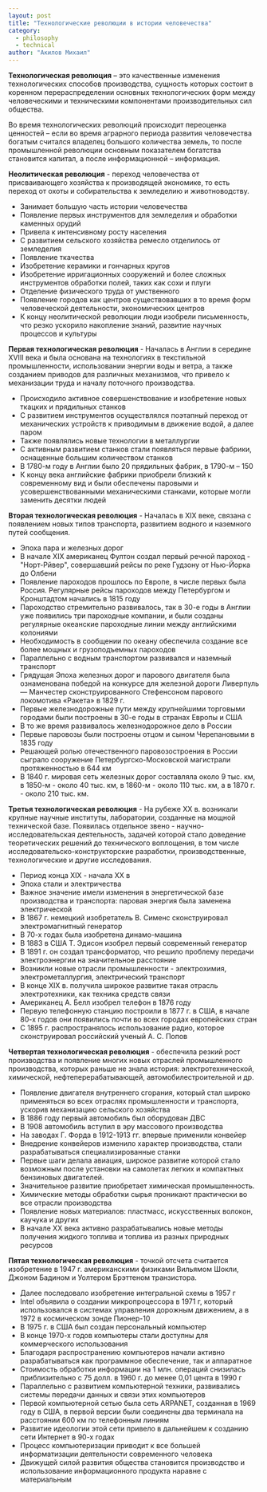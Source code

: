 ```yaml
---
layout: post
title: "Технологические революции в истории человечества"
category:
  - philosophy
  - technical
author: "Акилов Михаил"
---
```


__Технологическая революция__ – это качественные изменения технологических способов производства, сущность которых состоит в коренном перераспределении основных технологических форм между человеческими и техническими компонентами производительных сил общества.

Во время технологических революций происходит переоценка ценностей – если во время аграрного периода развития человечества богатым считался владелец большого количества земель, то после промышленной революции основным показателем богатства становится капитал, а после информационной – информация.

__Неолитическая революция__ - переход человечества от присваивающего хозяйства к производящей экономике, то есть переход от охоты и собирательства к земледелию и животноводству.
* Занимает большую часть истории человечества
* Появление первых инструментов для земледелия и обработки каменных орудий
* Привела к интенсивному росту населения
* С развитием сельского хозяйства ремесло отделилось от земледелия
* Появление ткачества
* Изобретение керамики и гончарных кругов
* Изобретение ирригационных сооружений и более сложных инструментов обработки полей, таких как сохи и плуги
* Отделение физического труда от умственного
* Появление городов как центров существовавших в то время форм человеческой деятельности, экономических центров
* К концу неолитической революции люди изобрели письменность, что резко ускорило накопление знаний, развитие научных процессов и культуры

__Первая технологическая революция__ - Началась в Англии в середине XVIII века и была основана на технологиях в текстильной промышленности, использовании энергии воды и ветра, а также созданием приводов для различных механизмов, что привело к механизации труда и началу поточного производства.
* Происходило активное совершенствование и изобретение новых ткацких и прядильных станков
* С развитием инструментов осуществлялся поэтапный переход от механических устройств к приводимым в движение водой, а далее паром
* Также появлялись новые технологии в металлургии
* С активным развитием станков стали появляться первые фабрики, оснащенные большим количеством станков
* В 1780-м году в Англии было 20 прядильных фабрик, в 1790-м – 150
* К концу века английские фабрики приобрели близкий к современному вид и были обеспечены паровыми и усовершенствованными механическими станками, которые могли заменить десятки людей

__Вторая технологическая революция__ - Началась в XIX веке, связана с появлением новых типов  транспорта, развитием водного и наземного путей сообщения.
* Эпоха пара и железных дорог
* В начале XIX американец Фултон создал первый речной пароход - "Норт-Рйвер", совершавший рейсы по реке Гудзону от Нью-Йорка до Олбени
* Появление пароходов прошлось по Европе, в числе первых была Россия. Регулярные рейсы пароходов между Петербургом и Кронштадтом начались в 1815 году
* Пароходство стремительно развивалось, так в 30-е годы в Англии уже появились три пароходные компании, и были созданы регулярные океанские пароходные линии между английскими колониями
* Необходимость в сообщении по океану обеспечила создание все более мощных и грузоподъемных пароходов
* Параллельно с водным транспортом развивался и наземный транспорт
* Грядущая Эпоха железных дорог и парового двигателя была ознаменована победой на конкурсе для железной дороги Ливерпуль — Манчестер сконструированного Стефенсоном парового локомотива «Ракета» в 1829 г.
* Первые железнодорожные пути между крупнейшими торговыми городами были построены в 30-е годы в странах Европы и США
* В то же время развивалось железнодорожное дело в России
* Первые паровозы были построены отцом и сыном Черепановыми в 1835 году
* Решающей ролью отечественного паровозостроения в России сыграло сооружение Петербургско-Московской магистрали протяженностью в 644 км
* В 1840 г. мировая сеть железных дорог составляла около 9 тыс. км, в 1850-м - около 40 тыс. км, в 1860-м - около 110 тыс. км, а в 1870 г. - около 210 тыс. км.

__Третья технологическая революция__ - На рубеже XX в. возникали крупные научные институты, лаборатории, созданные на мощной технической базе. Появилась отдельное звено - научно-исследовательская деятельность, задачей которой стало доведение теоретических решений до технического воплощения, в том числе исследовательско-конструкторские разработки, производственные, технологические и другие исследования.
* Период конца XIX - начала XX в
* Эпоха стали и электричества
* Важное значение имели изменения в энергетической базе производства и транспорта: паровая энергия была заменена электрической
* В 1867 г. немецкий изобретатель В. Сименс сконструировал электромагнитный генератор
* В 70-х годах была изобретена динамо-машина
* В 1883 в США Т. Эдисон изобрел первый современный генератор
* В 1891 г. он создал трансформатор, что решило проблему передачи электроэнергии на значительное расстояние
* Возникли новые отрасли промышленности - электрохимия, электрометаллургия, электрический транспорт
* В конце XIX в. получила широкое развитие такая отрасль электротехники, как техника средств связи
* Американец А. Белл изобрел телефон в 1876 году
* Первую телефонную станцию построили в 1877 г. в США, в начале 80-х годов они появились почти во всех городах европейских стран
* С 1895 г. распространялось использование радио, которое сконструировал российский ученый А. С. Попов

__Четвертая технологическая революция__ - обеспечила резкий рост производства и появление многих новых отраслей промышленного производства, которых раньше не знала история: электротехнической, химической, нефтеперерабатывающей, автомобилестроительной и др.
* Появление двигателя внутреннего сгорания, который стал широко применяться во всех отраслях промышленности и транспорта, ускорив механизацию сельского хозяйства
* В 1886 году первый автомобиль был оборудован ДВС
* В 1908 автомобиль вступил в эру массового производства
* На заводах Г. Форда в 1912-1913 гг. впервые применили конвейер
* Внедрение конвейеров изменило характер производства, стали разрабатываться специализированные станки
* Первые шаги делала авиация, широкое развитие которой стало возможным после установки на самолетах легких и компактных бензиновых двигателей.
* Значительное развитие приобретает химическая промышленность.
* Химические методы обработки сырья проникают практически во все отрасли производства
* Появление новых материалов: пластмасс, искусственных волокон, каучука и других
* В начале XX века активно разрабатывались новые методы получения жидкого топлива и топлива из разных природных ресурсов

__Пятая технологическая революция__ - точкой отсчета считается изобретение в 1947 г. американскими физиками Вильямом Шокли, Джоном Бадином и Уолтером Брэттеном транзистора.
* Далее последовало изобретение интегральной схемы в 1957 г
* Intel объявила о создании микропроцессора в 1971 г, который использовался в системах управления дорожным движением, а в 1972 в космическом зонде Пионер-10
* В 1975 г. в США был создан персональный компьютер
* В конце 1970-х годов компьютеры стали доступны для коммерческого использования
* Благодаря распространению компьютеров начали активно разрабатываться как программное обеспечение, так и аппаратное
* Стоимость обработки информации на 1 млн. операций снизилась приблизительно с 75 долл. в 1960 г. до менее 0,01 цента в 1990 г
* Параллельно с развитием компьютерной техники, развивались системы передачи данных и связи этих компьютеров
* Первой компьютерной сетью была сеть ARPANET, созданная в 1969 году в США, в первой версии были соединены два терминала на расстоянии 600 км по телефонным линиям
* Развитие идеологии этой сети привело в дальнейшем к созданию сети Интернет в 90-х годах
* Процесс компьютеризации приводит к все большей информатизации деятельности современного человека
* Движущей силой развития общества становится производство и использование информационного продукта наравне с материальным


